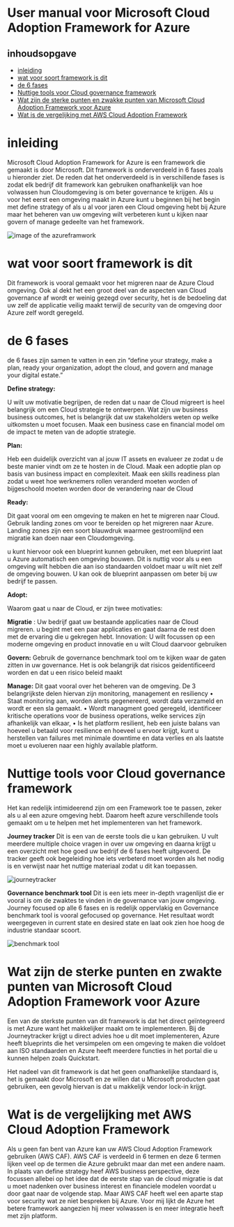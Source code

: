 # User manual voor Microsoft Cloud Adoption Framework for Azure 
## inhoudsopgave
* [inleiding](#inleiding) 
* [wat voor soort framework is dit](#wat-voor-soort-framework-is-dit)
* [de 6 fases](#de-6-fases)
* [Nuttige tools voor Cloud governance framework](#Nuttige-tools-voor-Cloud-governance-framework)
* [Wat zijn de sterke punten en zwakke punten van Microsoft Cloud Adoption Framework voor Azure](#Wat-zijn-de-sterke-punten-en-zwakte-punten-van-Microsoft-Cloud-Adoption-Framework-voor-Azure)
* [Wat is de vergelijking met AWS Cloud Adoption Framework](#Wat-is-de-vergelijking-met-AWS-Cloud-Adoption-Framework)

# inleiding 
Microsoft Cloud Adoption Framework for Azure is een framework die gemaakt is door Microsoft. Dit framework is onderverdeeld in 6 fases zoals u hieronder ziet. De reden dat het onderverdeeld is in verschillende fases is zodat elk bedrijf dit framework kan gebruiken onafhankelijk van hoe volwassen hun Cloudomgeving is om beter governance te krijgen. Als u voor het eerst een omgeving maakt in Azure kunt u beginnen bij het begin met define strategy of als u al voor jaren een Cloud omgeving hebt bij Azure maar het beheren van uw omgeving wilt verbeteren kunt u kijken naar govern of manage gedeelte van het framework. 

![image of the azureframwork](https://docs.microsoft.com/nl-nl/azure/cloud-adoption-framework/_images/caf-overview-new.png)

# wat voor soort framework is dit
Dit framework is vooral gemaakt voor het migreren naar de Azure Cloud omgeving. Ook al dekt het een groot deel van de aspecten van Cloud governance af wordt er weinig gezegd over security, het is de bedoeling dat uw zelf de applicatie veilig maakt terwijl de security van de omgeving door Azure zelf wordt geregeld. 
# de 6 fases 
de 6 fases zijn samen te vatten in een zin “define your strategy, make a plan, ready your organization, adopt the cloud, and govern and manage your digital estate.”

**Define strategy:**

U wilt uw motivatie begrijpen, de reden dat u naar de Cloud migreert is heel belangrijk om een Cloud strategie te ontwerpen.
Wat zijn uw business business outcomes, het is belangrijk dat uw stakeholders weten op welke uitkomsten u moet focusen. 
Maak een business case en financial model om de impact te meten van de adoptie strategie.  

**Plan:**

Heb een duidelijk overzicht van al jouw IT assets en evalueer ze zodat u de beste manier vindt om ze te hosten in de Cloud. 
Maak een adoptie plan op basis van business impact en complexiteit. 
Maak een skills readiness plan zodat u weet hoe werknemers rollen veranderd moeten worden of bijgeschoold moeten worden door de verandering naar de Cloud  
 
**Ready:**

Dit gaat vooral om een omgeving te maken en het te migreren naar Cloud. 
Gebruik landing zones om voor te bereiden op het migreren naar Azure. Landing zones zijn een soort blauwdruk waarmee gestroomlijnd een migratie kan doen naar een Cloudomgeving. 

u kunt hiervoor ook een blueprint kunnen gebruiken, met een blueprint laat u Azure automatisch een omgeving bouwen. Dit is nuttig voor als u een omgeving wilt hebben die aan iso standaarden voldoet maar u wilt niet zelf de omgeving bouwen. U kan ook de blueprint aanpassen om beter bij uw bedrijf te passen. 


**Adopt:**

Waarom gaat u naar de Cloud, er zijn twee motivaties:

**Migratie**
: Uw bedrijf gaat uw bestaande applicaties naar de Cloud migreren. u begint met een paar applicaties en gaat daarna de rest doen met de ervaring die u gekregen hebt. 
Innovation: U wilt focussen op een moderne omgeving en product innovatie en u wilt Cloud daarvoor gebruiken 

**Govern:** 
Gebruik de governance benchmark tool om te kijken waar de gaten zitten in uw governance.
Het is ook belangrijk dat risicos geidentificeerd worden en dat u een risico beleid maakt

**Manage:**
Dit gaat vooral over het beheren van de omgeving. De 3 belangrijkste delen hiervan zijn monitoring, management en resiliency
•	Staat monitoring aan, worden alerts gegenereerd, wordt data verzameld en wordt er een sla gemaakt.
•	Wordt managment goed geregeld, identificeer kritische operations voor de business operations, welke services zijn afhankelijk van elkaar, 
•	Is het platform resilient, heb een juiste balans van hoeveel u betaald voor resilience en hoeveel u ervoor krijgt, kunt u herstellen van failures met minimale downtime en data verlies en als laatste moet u evolueren naar een highly available platform. 

# Nuttige tools voor Cloud governance framework
Het kan redelijk intimideerend zijn om een Framework toe te passen, zeker als u al een azure omgeving hebt. Daarom heeft azure verschillende tools gemaakt om u te helpen met het implementeren van het framework.

**Journey tracker**
Dit is een van de eerste tools die u kan gebruiken. U vult meerdere multiple choice vragen in over uw omgeving en daarna krijgt u een overzicht met hoe goed uw bedrijf de 6 fases heeft uitgevoerd. De tracker geeft ook begeleiding hoe iets verbeterd moet worden als het nodig is en verwijst naar het nuttige materiaal zodat u dit kan toepassen. 

![journeytracker](https://azurecomcdn.azureedge.net/cvt-2881b2a529b708c1f6ca6ce54d3368d6a0b5536105a12d7c023e5ab6fef6e4e5/images/page/cloud-adoption-framework/value-prop-1.png)

**Governance benchmark tool**
Dit is een iets meer in-depth vragenlijst die er vooral is om de zwaktes te vinden in de governance van jouw omgeving. Journey focused op alle 6 fases en is redelijk oppervlakig en Governance benchmark tool is vooral gefocused op governance. 
Het resultaat wordt weergegeven in current state en desired state en laat ook zien hoe hoog de industrie standaar scoort. 

![benchmark tool](https://azurecomcdn.azureedge.net/cvt-2881b2a529b708c1f6ca6ce54d3368d6a0b5536105a12d7c023e5ab6fef6e4e5/images/page/cloud-adoption-framework/value-prop-3.png)

# Wat zijn de sterke punten en zwakte punten van Microsoft Cloud Adoption Framework voor Azure

Een van de sterkste punten van dit framework is dat het direct geïntegreerd is met Azure want het makkelijker maakt om te implementeren. Bij de Journeytracker krijgt u direct advies hoe u dit moet implementeren, Azure heeft blueprints die het versimpelen om een omgeving te maken die voldoet aan ISO standaarden en Azure heeft meerdere functies in het portal die u kunnen helpen zoals Quickstart. 

Het nadeel van dit framework is dat het geen onafhankelijke standaard is, het is gemaakt door Microsoft en ze willen dat u Microsoft producten gaat gebruiken, een gevolg hiervan is dat u makkelijk vendor lock-in krijgt. 

# Wat is de vergelijking met AWS Cloud Adoption Framework 

Als u geen fan bent van Azure kan uw AWS Cloud Adoption Framework gebruiken (AWS CAF). AWS CAF is verdeeld in 6 termen en deze 6 termen lijken veel op de termen die Azure gebruikt maar dan met een andere naam. In plaats van define strategy heef AWS business perspective, deze focussen allebei op het idee dat de eerste stap van de cloud migratie is dat u moet nadenken over business interest en financiele modelen voordat u door gaat naar de volgende stap. Maar AWS CAF heeft wel een aparte stap voor security wat ze niet bespreken bij Azure. Voor mij lijkt de Azure het betere framework aangezien hij meer volwassen is en meer integratie heeft met zijn platform. 